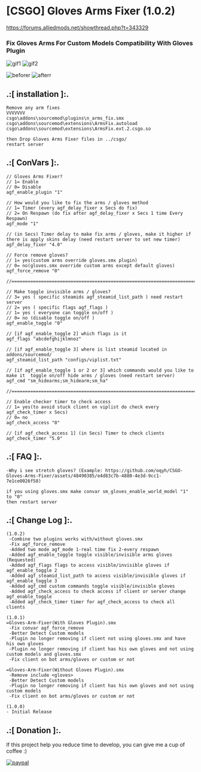 # [CSGO] Gloves Arms Fixer (1.0.2)
https://forums.alliedmods.net/showthread.php?t=343329

### Fix Gloves Arms For Custom Models Compatibility With Gloves Plugin

![gif1](https://github.com/oqyh/CSGO-Arm-Gloves-Fixer/assets/48490385/52541686-dd97-44c8-ae90-88f9e6c0c9b7)
![gif2](https://github.com/oqyh/CSGO-Arm-Gloves-Fixer/assets/48490385/a6f5a1b8-216e-421f-9dbd-75f776633bd4)


![beforer](https://github.com/oqyh/CSGO-Arm-Gloves-Fixer/assets/48490385/d3bc8aba-b052-435e-b2cf-7a4f1c52b4b8)  ![afterr](https://github.com/oqyh/CSGO-Arm-Gloves-Fixer/assets/48490385/35c881b5-2683-4197-addd-ba22ee496953)

## .:[ installation ]:.
```
Remove any arm fixes
VVVVVVV
csgo\addons\sourcemod\plugins\n_arms_fix.smx
csgo\addons\sourcemod\extensions\ArmsFix.autoload
csgo\addons\sourcemod\extensions\ArmsFix.ext.2.csgo.so

then Drop Gloves Arms Fixer files in ../csgo/
restart server 
```

## .:[ ConVars ]:.
```
// Gloves Arms Fixer?
// 1= Enable 
// 0= Disable
agf_enable_plugin "1"

// How would you like to fix the arms / gloves method 
// 1= Timer (every agf_delay_fixer x Secs do fix) 
// 2= On Respawn (do fix after agf_delay_fixer x Secs 1 time Every Respawn)
agf_mode "1"

// (in Secs) Timer delay to make fix arms / gloves, make it higher if there is apply skins delay (need restart server to set new timer)
agf_delay_fixer "4.0"

// Force remove gloves?
// 1= yes(custom arms override gloves.smx plugin) 
// 0= no(gloves.smx override custom arms except default gloves)
agf_force_remove "0"

//==========================================================================================

// Make toggle invisible arms / gloves?
// 3= yes ( specific steamids agf_steamid_list_path ) need restart server
// 2= yes ( specific flags agf_flags )
// 1= yes ( everyone can toggle on/off )
// 0= no (disable toggle on/off )
agf_enable_toggle "0"

// [if agf_enable_toggle 2] which flags is it
agf_flags "abcdefghijklmnoz"

// [if agf_enable_toggle 3] where is list steamid located in addons/sourcemod/
agf_steamid_list_path "configs/viplist.txt"

// [if agf_enable_toggle 1 or 2 or 3] which commands would you like to make it  toggle on/off hide arms / gloves (need restart server)
agf_cmd "sm_hidearms;sm_hidearm;sm_ha"

//==========================================================================================

// Enable checker timer to check access 
// 1= yes(to avoid stuck client on viplist do check every agf_check_timer x Secs) 
// 0= no
agf_check_access "0"

// [if agf_check_access 1] (in Secs) Timer to check clients
agf_check_timer "5.0"
```

## .:[ FAQ ]:.
```
-Why i see stretch gloves? (Example: https://github.com/oqyh/CSGO-Gloves-Arms-Fixer/assets/48490385/e4d83c7b-4880-4e3d-9cc1-7e1ce0026f58)

if you using gloves.smx make convar sm_gloves_enable_world_model "1" to "0"
then restart server
```

## .:[ Change Log ]:.
```
(1.0.2)
 -Combine two plugins works with/without gloves.smx
 -Fix agf_force_remove
 -Added two mode agf_mode 1-real time fix 2-every respawn
 -Added agf_enable_toggle toggle visible/invisible arms gloves (Requested)
 -Added agf_flags flags to access visible/invisible gloves if agf_enable_toggle 2
 -Added agf_steamid_list_path to access visible/invisible gloves if agf_enable_toggle 3
 -Added agf_cmd custom commands toggle visible/invisible gloves
 -Added agf_check_access to check access if client or server change agf_enable_toggle
 -Added agf_check_timer timer for agf_check_access to check all clients

(1.0.1)
=Gloves-Arm-Fixer(With Gloves Plugin).smx
 -Fix convar agf_force_remove 
 -Better Detect Custom models
 -Plugin no longer removing if client not using gloves.smx and have his own gloves
 -Plugin no longer removing if client has his own gloves and not using custom models and gloves.smx
 -Fix client on bot arms/gloves or custom or not

=Gloves-Arm-Fixer(Without Gloves Plugin).smx
 -Remove include <gloves>
 -Better Detect Custom models
 -Plugin no longer removing if client has his own gloves and not using custom models
 -Fix client on bot arms/gloves or custom or not

(1.0.0)
- Initial Release
```

## .:[ Donation ]:.

If this project help you reduce time to develop, you can give me a cup of coffee :)

[![paypal](https://www.paypalobjects.com/en_US/i/btn/btn_donateCC_LG.gif)](https://paypal.me/oQYh)

